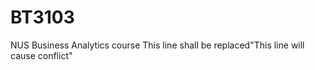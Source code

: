 # BT3103

NUS Business Analytics course
This line shall be replaced"This line will cause conflict" 
